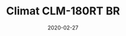 ---
template: SingleClimt
title: Climat CLM-180RT BR
slug: alugue-climat-clm-180-rt-br
status: Featured / Published
date: '2020-02-27'
featuredImage: https://brincadeira.co/products/list_climt_180rt_br.png
price: R$300,00
excerpt: >-
  **Área climatizada:** De 100m² a 150m².  


  **Alugue 4 por:** R$1000,00.
categories:
  - category: Aluguel
meta:
  description: Teste sua pontaria e derrube uma pessoa na piscina de bolinhas, ou seja corajoso para sentar na cadeirinha e ser derrubado.
  noindex: false
  title: Climat CLM-180RT BR
---
